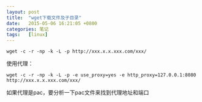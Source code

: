```yaml
---
layout: post
title:  "wget下载文件及子目录"
date:   2015-05-06 16:21:05 +0800
categories: 笔记
tags:   [linux]
---
```

`wget -c -r -np -k -L -p http://xxx.x.x.xxx.com/xxx/`

使用代理：

    wget -c -r -np -k -L -p -e use_proxy=yes -e http_proxy=127.0.0.1:8080  http://xxx.x.x.xxx.com/xxx/

如果代理是pac，要分析一下pac文件来找到代理地址和端口